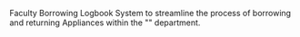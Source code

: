 Faculty Borrowing Logbook System to streamline the process of borrowing and returning Appliances within the "" department. 